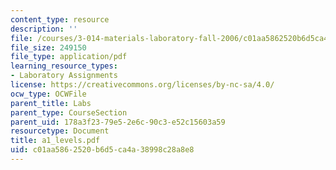 ```yaml
---
content_type: resource
description: ''
file: /courses/3-014-materials-laboratory-fall-2006/c01aa5862520b6d5ca4a38998c28a8e8_a1_levels.pdf
file_size: 249150
file_type: application/pdf
learning_resource_types:
- Laboratory Assignments
license: https://creativecommons.org/licenses/by-nc-sa/4.0/
ocw_type: OCWFile
parent_title: Labs
parent_type: CourseSection
parent_uid: 178a3f23-79e5-2e6c-90c3-e52c15603a59
resourcetype: Document
title: a1_levels.pdf
uid: c01aa586-2520-b6d5-ca4a-38998c28a8e8
---
```

